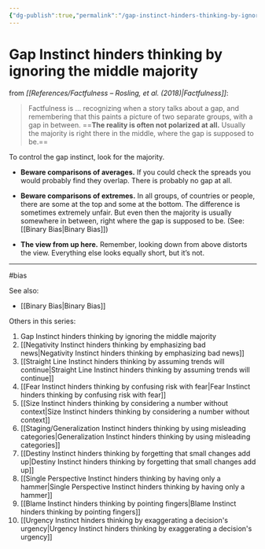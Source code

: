 ```yaml
---
{"dg-publish":true,"permalink":"/gap-instinct-hinders-thinking-by-ignoring-the-middle-majority/"}
---
```



# Gap Instinct hinders thinking by ignoring the middle majority

from *[[References/Factfulness – Rosling, et al. (2018)\|Factfulness]]*:

> Factfulness is … recognizing when a story talks about a gap, and remembering that this paints a picture of two separate groups, with a gap in between. ==**The reality is often not polarized at all.** Usually the majority is right there in the middle, where the gap is supposed to be.==

To control the gap instinct, look for the majority.

- **Beware comparisons of averages.** If you could check the spreads you would probably find they overlap. There is probably no gap at all.

- **Beware comparisons of extremes.** In all groups, of countries or people, there are some at the top and some at the bottom. The difference is sometimes extremely unfair. But even then the majority is usually somewhere in between, right where the gap is supposed to be. (See: [[Binary Bias\|Binary Bias]])

- **The view from up here.** Remember, looking down from above distorts the view. Everything else looks equally short, but it’s not.

---
#bias 

See also:
- [[Binary Bias\|Binary Bias]]

Others in this series:
1. Gap Instinct hinders thinking by ignoring the middle majority
2. [[Negativity Instinct hinders thinking by emphasizing bad news\|Negativity Instinct hinders thinking by emphasizing bad news]]
3. [[Straight Line Instinct hinders thinking by assuming trends will continue\|Straight Line Instinct hinders thinking by assuming trends will continue]]
4. [[Fear Instinct hinders thinking by confusing risk with fear\|Fear Instinct hinders thinking by confusing risk with fear]]
5. [[Size Instinct hinders thinking by considering a number without context\|Size Instinct hinders thinking by considering a number without context]]
6. [[Staging/Generalization Instinct hinders thinking by using misleading categories\|Generalization Instinct hinders thinking by using misleading categories]]
7. [[Destiny Instinct hinders thinking by forgetting that small changes add up\|Destiny Instinct hinders thinking by forgetting that small changes add up]]
8. [[Single Perspective Instinct hinders thinking by having only a hammer\|Single Perspective Instinct hinders thinking by having only a hammer]]
9. [[Blame Instinct hinders thinking by pointing fingers\|Blame Instinct hinders thinking by pointing fingers]]
10. [[Urgency Instinct hinders thinking by exaggerating a decision's urgency\|Urgency Instinct hinders thinking by exaggerating a decision's urgency]]
